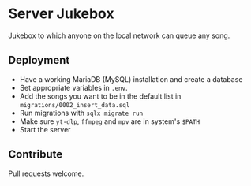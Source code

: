# Server Jukebox

Jukebox to which anyone on the local network can queue any song.

## Deployment

+ Have a working MariaDB (MySQL) installation and create a database
+ Set appropriate variables in `.env`.
+ Add the songs you want to be in the default list in `migrations/0002_insert_data.sql`
+ Run migrations with `sqlx migrate run`
+ Make sure `yt-dlp`, `ffmpeg` and `mpv` are in system's `$PATH`
+ Start the server

## Contribute

Pull requests welcome. 